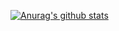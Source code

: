 [![Anurag's github stats](https://github-readme-stats.vercel.app/api?username=lynxux&show_icons=true)](https://github.com/anuraghazra/github-readme-stats)